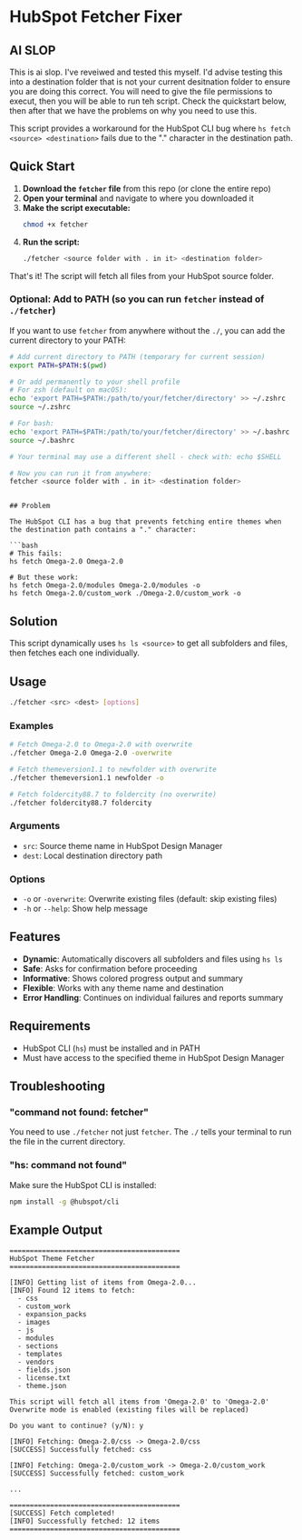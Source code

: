 # HubSpot Fetcher Fixer

## AI SLOP

This is ai slop. I've reveiwed and tested this myself. I'd advise testing this into a destination folder that is not your current desitnation folder to ensure you are doing this correct.  You will need to give the file permissions to execut, then you will be able to run teh script. Check the quickstart below, then after that we have the problems on why you need to use this.

This script provides a workaround for the HubSpot CLI bug where `hs fetch <source> <destination>` fails due to the "." character in the destination path.

## Quick Start

1. **Download the `fetcher` file** from this repo (or clone the entire repo)
2. **Open your terminal** and navigate to where you downloaded it
3. **Make the script executable:**
   ```bash
   chmod +x fetcher
   ```
4. **Run the script:**
   ```bash
   ./fetcher <source folder with . in it> <destination folder> 
   ```

That's it! The script will fetch all files from your HubSpot source folder.

### Optional: Add to PATH (so you can run `fetcher` instead of `./fetcher`)

If you want to use `fetcher` from anywhere without the `./`, you can add the current directory to your PATH:

```bash
# Add current directory to PATH (temporary for current session)
export PATH=$PATH:$(pwd)

# Or add permanently to your shell profile
# For zsh (default on macOS):
echo 'export PATH=$PATH:/path/to/your/fetcher/directory' >> ~/.zshrc
source ~/.zshrc

# For bash:
echo 'export PATH=$PATH:/path/to/your/fetcher/directory' >> ~/.bashrc
source ~/.bashrc

# Your terminal may use a different shell - check with: echo $SHELL

# Now you can run it from anywhere:
fetcher <source folder with . in it> <destination folder>
```
```

## Problem

The HubSpot CLI has a bug that prevents fetching entire themes when the destination path contains a "." character:

```bash
# This fails:
hs fetch Omega-2.0 Omega-2.0

# But these work:
hs fetch Omega-2.0/modules Omega-2.0/modules -o
hs fetch Omega-2.0/custom_work ./Omega-2.0/custom_work -o
```

## Solution

This script dynamically uses `hs ls <source>` to get all subfolders and files, then fetches each one individually.

## Usage

```bash
./fetcher <src> <dest> [options]
```

### Examples

```bash
# Fetch Omega-2.0 to Omega-2.0 with overwrite
./fetcher Omega-2.0 Omega-2.0 -overwrite

# Fetch themeversion1.1 to newfolder with overwrite
./fetcher themeversion1.1 newfolder -o

# Fetch foldercity88.7 to foldercity (no overwrite)
./fetcher foldercity88.7 foldercity
```

### Arguments

- `src`: Source theme name in HubSpot Design Manager
- `dest`: Local destination directory path

### Options

- `-o` or `-overwrite`: Overwrite existing files (default: skip existing files)
- `-h` or `--help`: Show help message

## Features

- **Dynamic**: Automatically discovers all subfolders and files using `hs ls`
- **Safe**: Asks for confirmation before proceeding
- **Informative**: Shows colored progress output and summary
- **Flexible**: Works with any theme name and destination
- **Error Handling**: Continues on individual failures and reports summary

## Requirements

- HubSpot CLI (`hs`) must be installed and in PATH
- Must have access to the specified theme in HubSpot Design Manager

## Troubleshooting

### "command not found: fetcher"
You need to use `./fetcher` not just `fetcher`. The `./` tells your terminal to run the file in the current directory.

### "hs: command not found"
Make sure the HubSpot CLI is installed:
```bash
npm install -g @hubspot/cli
```

## Example Output

```
==========================================
HubSpot Theme Fetcher
==========================================

[INFO] Getting list of items from Omega-2.0...
[INFO] Found 12 items to fetch:
  - css
  - custom_work
  - expansion_packs
  - images
  - js
  - modules
  - sections
  - templates
  - vendors
  - fields.json
  - license.txt
  - theme.json

This script will fetch all items from 'Omega-2.0' to 'Omega-2.0'
Overwrite mode is enabled (existing files will be replaced)

Do you want to continue? (y/N): y

[INFO] Fetching: Omega-2.0/css -> Omega-2.0/css
[SUCCESS] Successfully fetched: css

[INFO] Fetching: Omega-2.0/custom_work -> Omega-2.0/custom_work
[SUCCESS] Successfully fetched: custom_work

...

==========================================
[SUCCESS] Fetch completed!
[INFO] Successfully fetched: 12 items
==========================================
```

